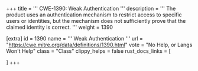 +++
title = '''
CWE-1390: Weak Authentication
'''
description	= '''
The product uses an authentication mechanism to restrict access to specific users or identities, but the mechanism does not sufficiently prove that the claimed identity is correct.
'''
weight = 1390

[extra]
id = 1390
name = '''
Weak Authentication
'''
url = "https://cwe.mitre.org/data/definitions/1390.html"
vote = "No Help, or Langs Won't Help"
class = "Class"
clippy_helps = false
rust_docs_links = [
	
]
+++
